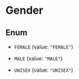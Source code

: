 

# Gender

## Enum


* `FEMALE` (value: `"FEMALE"`)

* `MALE` (value: `"MALE"`)

* `UNISEX` (value: `"UNISEX"`)



